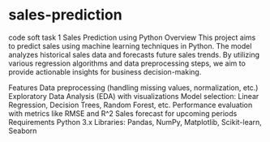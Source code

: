 # sales-prediction
code soft task 1
Sales Prediction using Python
Overview
This project aims to predict sales using machine learning techniques in Python. The model analyzes historical sales data and forecasts future sales trends. By utilizing various regression algorithms and data preprocessing steps, we aim to provide actionable insights for business decision-making.

Features
Data preprocessing (handling missing values, normalization, etc.)
Exploratory Data Analysis (EDA) with visualizations
Model selection: Linear Regression, Decision Trees, Random Forest, etc.
Performance evaluation with metrics like RMSE and R^2
Sales forecast for upcoming periods
Requirements
Python 3.x
Libraries: Pandas, NumPy, Matplotlib, Scikit-learn, Seaborn
